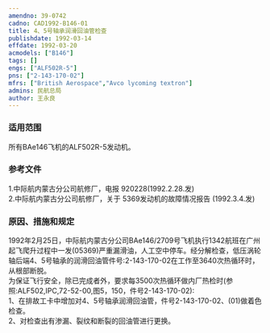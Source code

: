 ```yaml
---
amendno: 39-0742  
cadno: CAD1992-B146-01  
title: 4、5号轴承润滑回油管检查  
publishdate: 1992-03-14  
effdate: 1992-03-20  
acmodels: ["B146"]  
tags: []  
engs: ["ALF502R-5"]  
pns: ["2-143-170-02"]  
mfrs: ["British Aerospace","Avco lycoming textron"]  
admins: 民航总局  
author: 王永良  
---
```

  
### 适用范围  
所有BAe146飞机的ALF502R-5发动机。  
  
<!--more-->  
### 参考文件  
  1.中际航内蒙古分公司航修厂，电报 920228(1992.2.28.发)  
  2.中际航内蒙古分公司航修厂，关于 5369发动机的故障情况报告 (1992.3.4.发)  
  
### 原因、措施和规定  

  1992年2月25日，中际航内蒙古分公司BAe146/2709号飞机执行1342航班在广州起飞爬升过程中一发(05369)严重漏滑油，人工空中停车。经分解检查，低压涡轮轴后端4、5号轴承的润滑回油管件号:2-143-170-02在工作至3640次热循环时，从根部断脱。  
  为保证飞行安全，除已完成者外，要求每3500次热循环做内厂热检时(参照:ALF502,IPC,72-52-00,图5，150，件号2-143-170-02):  
1、在排故工卡中增加对4、5号轴承润滑回油管，件号2-143-170-02、(01)做着色检查。  
2、对检查出有渗漏、裂纹和断裂的回油管进行更换。  
  
